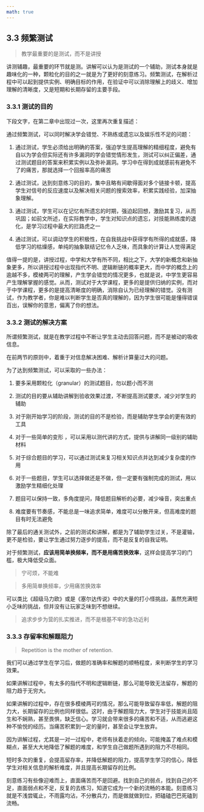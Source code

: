 ```yaml
---
math: true
---
```


## 3.3 频繁测试

> 教学最重要的是测试，而不是讲授

讲测辅趣，最重要的环节就是测。讲解可以认为是测试的一个辅助，测试本身就是趣味化的一种，颗粒化的目的之一就是为了更好的刻意练习。频繁测试，在解析过程中可以起到提供实例、明确目标的作用，在验证中可以消除理解上的歧义、增加理解的清晰度，又是短期和长期存留的主要手段。

### 3.3.1 测试的目的

下段文字，在第二章中出现过一次，这里再次重复描述：

通过频繁测试，可以同时解决学会错觉、不熟练或遗忘以及娱乐性不足的问题：

1. 通过测试，学生必须给出明确的答案，强迫学生提高理解的精细程度，避免有自以为学会但实际还有许多漏洞的学会错觉情形发生，测试可以纠正偏差，通过测试题目的答案来积累实例以及弥补漏洞。学习中在得到成就感前有避免不了的痛苦，那就选择一个回报率高的痛苦

1. 通过测试，达到刻意练习的目的，集中且略有间歇得面对多个链接卡顿，提高学生对信号的反应速度以及解决相关问题的搜索效率，积累实践经验，加深抽象理解。

1. 通过测试，学生可以在记忆有所遗忘的时期，强迫起回想，激励其复习，从而巩固；如前文所述，在实际教学中，学生对知识点的遗忘，对技能熟练度的退化，是学习过程中最大的拦路虎之一

1. 通过测试，可以调动学生的积极性，在自我挑战中获得学有所得的成就感，降低学习的枯燥感，单纯的抽象联结记忆令人乏味，而具象的计算让人觉得满足

值得一提的是，讲授过程，中学和大学有所不同，相比之下，大学的新概念和新抽象更多，所以讲授过程中出现指代不明、逻辑断链的概率更大，而中学的概念上的逾越不多，模棱两可的理解，产生学会错觉的情况更多，也就是说，中学生更容易产生理解掌握的感觉。从而，测试对于大学课程，更多的是提供归纳的实例，而对于中学课程，更多的是提高清晰度的明确，消除自认为已经理解的错觉。没有测试，作为教学者，你是难以判断学生是否真的理解的，因为学生很可能是懂得错误百出，误解你的意思，偏离了你的想法。

### 3.3.2 测试的解决方案

所谓频繁测试，就是在教学过程中不断让学生主动去回答问题，而不是被动的吸收信息。

在前两节的原则中，着重于对信息解决困难、解析计算量过大的问题。

为了达到频繁测试，可以采取的一些办法：

1. 要多采用颗粒化（granular）的测试题目，勿以题小而不测

1. 测试的目的要从辅助讲解到验收效果过渡，不断提高测试要求，减少对学生的辅助

1. 对于刚开始学习的阶段，测试的目的不是检验，而是辅助学生学会的更有效的工具

1. 对于一些简单的变形 ，可以采用以测代讲的方式，提供与讲解同一级别的辅助材料

1. 对于综合题目的学习，可以通过测试来复习相关知识点并达到减少复杂度的作用

1. 对于一些题目，学生可以选择做还是不做，但一定要有强制完成的测试，用以激励学生精细化处理

1. 题目可以保持一致，多角度提问，降低题目解析的必要，减少噪音，突出重点

1. 难度要有节奏感，不能总是一味追求简单，难度可以分散开来，但高难度的题目有时无法避免

除了最后的通关测试外，之前的测试和讲解，都是为了辅助学生过关，不是灌输，更不是检验，要让学生通过努力逐步的提高，而不是反复的自我证明。

对于频繁测试，**应该用简单换频率，而不是用痛苦换效率**，这样会提高学习的门槛，极大降低受众面。

> 宁可烦，不能难

> 多用简单换频率，少用痛苦换效率

可以类比《超级马力欧》或是《塞尔达传说》中的大量的打小怪挑战，虽然充满短小乏味的挑战，但并没有让玩家乏味到不想继续。

> 追求步步为营的扎实推进，而不是根基不牢的急功近利

### 3.3.3 存留率和解题阻力

> Repetition is the mother of retention.

我们可以通过学生在学习后，做题的准确率和解题的顺畅程度，来判断学生的学习效果。

如果讲解过程中，有太多的指代不明和逻辑断链，那么可能导致无法留存，解题的阻力趋于无穷大。

如果讲解的过程中，存在很多模棱两可的情况，那么可能导致留存率低，解题的阻力大，长期留存的比例也同样很低。这时，由于解题阻力大，学生对于技能尚且陌生和不娴熟，甚至畏惧，缺乏信心。学习就会带来很多的痛苦和不适，从而逃避这种不愉悦的经历。当痛苦积累到一定的量时，甚至会让学生放弃。

因为讲解过程，尤其是一对一过程中，老师有扶着走的倾向，可能掩盖了难点和模糊点，甚至大大地降低了解题的难度，和学生自己做题所遇到的阻力不尽相同。

短时多次的重复，会提高留存率，并降低解题的阻力，提高学生学习的信心，降低学生对相关信息的解析难度，并且提高长期留存的比例。

刻意练习有些像迎难而上，直面痛苦而不是回避。找到自己的弱点，找到自己的不足，直面弱点和不足，反复的去练习，知道它成为一个新的流畅的本能。刻意练习就是不浅尝辄止，不雨露均沾，不分散兵力，而是做就做到位，把磕磕巴巴死磕到流畅。